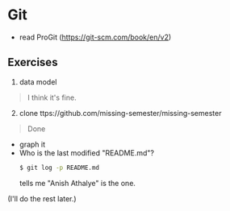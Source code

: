 # Git

 - read ProGit (https://git-scm.com/book/en/v2)

## Exercises

1. data model
> I think it's fine.

2. clone ttps://github.com/missing-semester/missing-semester
> Done
 - graph it
 - Who is the last modified "README.md"?
    ```sh
    $ git log -p README.md
    ```
    tells me "Anish Athalye" is the one.

(I'll do the rest later.)


